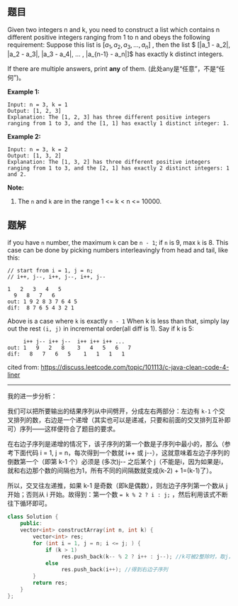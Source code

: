 ## 题目

Given two integers n and k, you need to construct a list which contains n different positive integers ranging from 1 to n and obeys the following requirement: 
Suppose this list is $[a_1, a_2, a_3, ... , a_n]$ , then the list $ [|a_1 - a_2|, |a_2 - a_3|, |a_3 - a_4|, ... , |a_{n-1} - a_n|]$ has exactly k distinct integers.

If there are multiple answers, print **any** of them. (此处any是“任意”，不是“任何”)。

**Example 1:**

```
Input: n = 3, k = 1
Output: [1, 2, 3]
Explanation: The [1, 2, 3] has three different positive integers ranging from 1 to 3, and the [1, 1] has exactly 1 distinct integer: 1.

```

**Example 2:**

```
Input: n = 3, k = 2
Output: [1, 3, 2]
Explanation: The [1, 3, 2] has three different positive integers ranging from 1 to 3, and the [2, 1] has exactly 2 distinct integers: 1 and 2.

```

**Note:**

1. The `n` and `k` are in the range 1 <= k < n <= 10000.





## 题解

if you have `n` number, the maximum `k` can be `n - 1`;
if `n` is 9, max `k` is 8.
This case can be done by picking numbers interleavingly from head and tail, like this:

```
// start from i = 1, j = n;
// i++, j--, i++, j--, i++, j--

1   2   3   4   5
  9   8   7   6
out: 1 9 2 8 3 7 6 4 5
dif:  8 7 6 5 4 3 2 1
```

Above is a case where `k` is exactly `n - 1`
When k is less than that, simply lay out the rest `(i, j)` in incremental
order(all diff is 1). Say if k is 5:

```
     i++ j-- i++ j--  i++ i++ i++ ...
out: 1   9   2   8    3   4   5   6   7
dif:   8   7   6   5    1   1   1   1 
```

cited from: https://discuss.leetcode.com/topic/101113/c-java-clean-code-4-liner

---

我的进一步分析：

我们可以把所要输出的结果序列从中间劈开，分成左右两部分：左边有 `k-1` 个交叉排列的数，右边是一个递增（其实也可以是递减，只要和前面的交叉排列互补即可）序列——这样便符合了题目的要求。

在右边子序列是递增的情况下，该子序列的第一个数是子序列中最小的，那么（参考下面代码 i = 1, j = n，每次得到一个数就 i++ 或 j--），这就意味着左边子序列的倒数第一个（即第 k-1 个）必须是 (多次)j-- 之后某个 j（不能是i，因为如果是i，就和右边那个数的间隔也为1，所有不同的间隔数就变成(k-2) + 1=(k-1)了）。

所以，交叉往左递推，如果 k-1 是奇数（即k是偶数），则左边子序列第一个数从 j 开始；否则从 i 开始。故得到：第一个数 `= k % 2 ? i : j;` ，然后利用该式不断往下循环即可。

```c++
class Solution {
    public:
    vector<int> constructArray(int n, int k) {
        vector<int> res;
        for (int i = 1, j = n; i <= j; ) {
            if (k > 1) 
                 res.push_back(k-- % 2 ? i++ : j--); //k可被2整除时，取j，否则取i 
            else 
                 res.push_back(i++); //得到右边子序列 
        }
        return res;
    }
};
```

